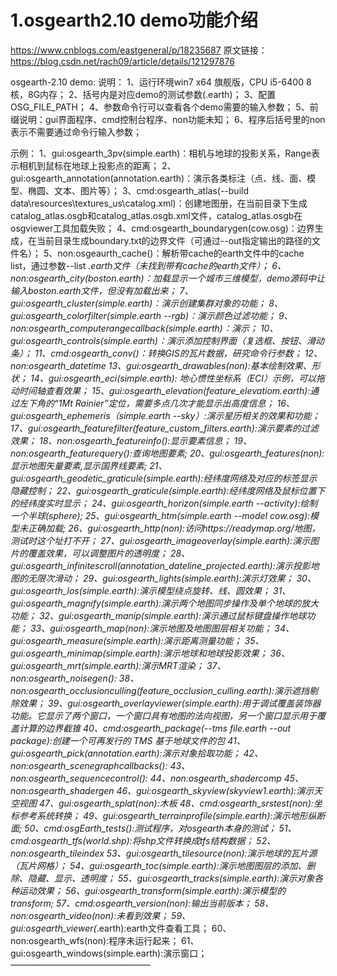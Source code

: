 # 1.osgearth2.10 demo功能介绍 

https://www.cnblogs.com/eastgeneral/p/18235687
原文链接：https://blog.csdn.net/rach09/article/details/121297876

osgearth-2.10 demo:
说明：
1、运行环境win7 x64 旗舰版，CPU i5-6400 8核，8G内存；
2、括号内是对应demo的测试参数(.earth)；
3、配置OSG_FILE_PATH；
4、参数命令行可以查看各个demo需要的输入参数；
5、前缀说明：gui界面程序、cmd控制台程序、non功能未知；
6、程序后括号里的non表示不需要通过命令行输入参数；


示例：
1、gui:osgearth_3pv(simple.earth)：相机与地球的投影关系，Range表示相机到鼠标在地球上投影点的距离；
2、gui:osgearth_annotation(annotation.earth)：演示各类标注（点、线、面、模型、椭圆、文本、图片等）；
3、cmd:osgearth_atlas(--build data\resources\textures_us\catalog.xml)：创建地图册，在当前目录下生成catalog_atlas.osgb和catalog_atlas.osgb.xml文件，catalog_atlas.osgb在osgviewer工具加载失败；
4、cmd:osgearth_boundarygen(cow.osg)：边界生成，在当前目录生成boundary.txt的边界文件（可通过--out指定输出的路径的文件名）；
5、non:osgeaurth_cache()：解析带cache的earth文件中的cache list，通过参数--list *.earth文件（未找到带有cache的earth文件）；
6、non:osgearth_city(boston.earth)：加载显示一个城市三维模型，demo源码中让输入boston.earth文件，但没有加载出来；
7、gui:osgearth_cluster(simple.earth)：演示创建集群对象的功能；
8、gui:osgearth_colorfilter(simple.earth --rgb)：演示颜色过滤功能；
9、non:osgearth_computerangecallback(simple.earth)：演示；
10、gui:osgearth_controls(simple.earth)：演示添加控制界面（复选框、按钮、滑动条）；
11、cmd:osgearth_conv()：转换GIS的瓦片数据，研究命令行参数；
12、non:osgearth_datetime
13、gui:osgearth_drawables(non):基本绘制效果、形状；
14、gui:osgearth_eci(simple.earth): 地心惯性坐标系（ECI）示例，可以拖动时间轴查看效果；
15、gui:osgearth_elevation(feature_elevatiom.earth):通过左下角的“1Mt Rainier”定位，需要多点几次才能显示出高度信息；
16、gui:osgearth_ephemeris（simple.earth --sky）:演示星历相关的效果和功能；
17、gui:osgearth_featurefilter(feature_custom_filters.earth):演示要素的过滤效果；
18、non:osgearth_featureinfo():显示要素信息；
19、non:osgearth_featurequery():查询地图要素;
20、gui:osgearth_features(non):显示地图矢量要素,显示国界线要素;
21、gui:osgearth_geodetic_graticule(simple.earth):经纬度网络及对应的标签显示隐藏控制；
22、gui:osgearth_graticule(simple.earth):经纬度网络及鼠标位置下的经纬度实时显示；
24、gui:osgearth_horizon(simple.earth --activity):绘制一个半球(sphere);
25、gui:osgearth_htm(simple.earth --model cow.osg):模型未正确加载;
26、gui:osgearth_http(non):访问https://readymap.org/地图，测试时这个址打不开；
27、gui:osgearth_imageoverlay(simple.earth):演示图片的覆盖效果，可以调整图片的透明度；
28、gui:osgearth_infinitescroll(annotation_dateline_projected.earth):演示投影地图的无限次滑动；
29、gui:osgearth_lights(simple.earth):演示灯效果；
30、gui:osgearth_los(simple.earth):演示模型绕点旋转、线、圆效果；
31、gui:osgearth_magnify(simple.earth):演示两个地图同步操作及单个地球的放大功能；
32、gui:osgearth_manip(simple.earth):演示通过鼠标键盘操作地球功能；
33、gui:osgearth_map(non):演示地图及地图图层相关功能；
34、gui:osgearth_measure(simple.earth):演示距离测量功能；
35、gui:osgearth_minimap(simple.earth):演示地球和地球投影效果；
36、gui:osgearth_mrt(simple.earth):演示MRT渲染；
37、non:osgearth_noisegen():
38、non:osgearth_occlusionculling(feature_occlusion_culling.earth):演示遮挡剔除效果；
39、gui:osgearth_overlayviewer(simple.earth):用于调试覆盖装饰器功能。它显示了两个窗口，一个窗口具有地图的法向视图，另一个窗口显示用于覆盖计算的边界截锥
40、cmd:osgearth_package(--tms file.earth --out package):创建一个可再发行的 TMS 基于地球文件的包
41、gui:osgearth_pick(annotation.earth):演示对象拾取功能；
42、non:osgearth_scenegraphcallbacks():
43、non:osgearth_sequencecontrol():
44、non:osgearth_shadercomp
45、non:osgearth_shadergen
46、gui:osgearth_skyview(skyview1.earth):演示天空视图
47、gui:osgearth_splat(non):木板
48、cmd:osgearth_srstest(non):坐标参考系统转换；
49、gui:osgearth_terrainprofile(simple.earth):演示地形纵断面;
50、cmd:osgEarth_tests():测试程序，对osgearth本身的测试；
51、cmd:osgearth_tfs(world.shp):将shp文件转换成tfs结构数据；
52、non:osgearth_tileindex
53、gui:osgearth_tilesource(non):演示地球的瓦片源（瓦片网格）；
54、gui:osgearth_toc(simple.earth):演示地图图层的添加、删除、隐藏、显示、透明度；
55、gui:osgearth_tracks(simple.earth):演示对象各种运动效果；
56、gui:osgearth_transform(simple.earth):演示模型的transform;
57、cmd:osgearth_version(non):输出当前版本；
58、non:osgearth_video(non):未看到效果；
59、gui:osgearth_viewer(*.earth):earth文件查看工具；
60、non:osgearth_wfs(non):程序未运行起来；
61、gui:osgearth_windows(simple.earth):演示窗口；
————————————————

                         
